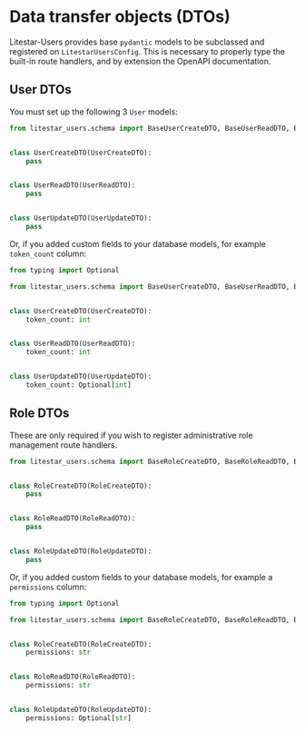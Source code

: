 # Data transfer objects (DTOs)

Litestar-Users provides base `pydantic` models to be subclassed and registered on `LitestarUsersConfig`. This is necessary to properly type the built-in route handlers, and by extension the OpenAPI documentation.

## User DTOs

You must set up the following 3 `User` models:

```python
from litestar_users.schema import BaseUserCreateDTO, BaseUserReadDTO, BaseUserUpdateDTO


class UserCreateDTO(UserCreateDTO):
    pass


class UserReadDTO(UserReadDTO):
    pass


class UserUpdateDTO(UserUpdateDTO):
    pass
```

Or, if you added custom fields to your database models, for example `token_count` column:

```python
from typing import Optional

from litestar_users.schema import BaseUserCreateDTO, BaseUserReadDTO, BaseUserUpdateDTO


class UserCreateDTO(UserCreateDTO):
    token_count: int


class UserReadDTO(UserReadDTO):
    token_count: int


class UserUpdateDTO(UserUpdateDTO):
    token_count: Optional[int]
```

## Role DTOs

These are only required if you wish to register administrative role management route handlers.

```python
from litestar_users.schema import BaseRoleCreateDTO, BaseRoleReadDTO, BaseRoleUpdateDTO


class RoleCreateDTO(RoleCreateDTO):
    pass


class RoleReadDTO(RoleReadDTO):
    pass


class RoleUpdateDTO(RoleUpdateDTO):
    pass
```

Or, if you added custom fields to your database models, for example a `permissions` column:

```python
from typing import Optional

from litestar_users.schema import BaseRoleCreateDTO, BaseRoleReadDTO, BaseRoleUpdateDTO


class RoleCreateDTO(RoleCreateDTO):
    permissions: str


class RoleReadDTO(RoleReadDTO):
    permissions: str


class RoleUpdateDTO(RoleUpdateDTO):
    permissions: Optional[str]
```
